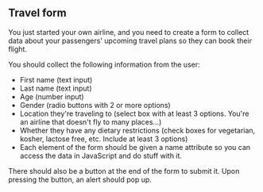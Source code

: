 ## Travel form

You just started your own airline, and you need to create a form to collect data about your passengers' upcoming travel plans so they can book their flight.

You should collect the following information from the user:

* First name (text input)
* Last name (text input)
* Age (number input)
* Gender (radio buttons with 2 or more options)
* Location they're traveling to (select box with at least 3 options. You're an airline that doesn't fly to many places...)
* Whether they have any dietary restrictions (check boxes for vegetarian, kosher, lactose free, etc. Include at least 3  options)
* Each element of the form should be given a name attribute so you can access the data in JavaScript and do stuff with it.

There should also be a button at the end of the form to submit it. Upon pressing the button, an alert should pop up.